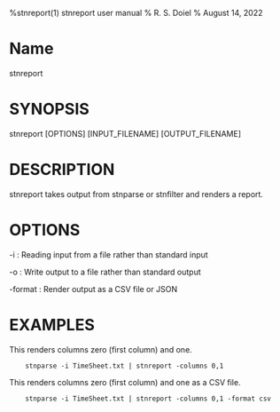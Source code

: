 %stnreport(1) stnreport user manual
% R. S. Doiel
% August 14, 2022

# Name

stnreport

# SYNOPSIS

stnreport [OPTIONS] [INPUT_FILENAME] [OUTPUT_FILENAME]

# DESCRIPTION

stnreport takes output from stnparse or stnfilter and renders a
report.

# OPTIONS

-i
: Reading input from a file rather than standard input

-o
: Write output to a file rather than standard output

-format
: Render output as a CSV file or JSON


# EXAMPLES

This renders columns zero (first column) and one.

~~~shell
    stnparse -i TimeSheet.txt | stnreport -columns 0,1
~~~

This renders columns zero (first column) and one as a CSV file.

~~~shell
    stnparse -i TimeSheet.txt | stnreport -columns 0,1 -format csv
~~~



